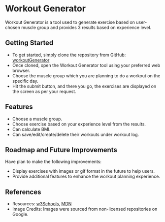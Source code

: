 # Workout Generator

Workout Generator is a tool used to generate exercise based on user-chosen muscle group and provides 3 results based on experience level.

## Getting Started

- To get started, simply clone the repository from GitHub: [workoutGenerator](https://github.com/SivaSwathiVasagar/FrontEnd/tree/main/mernfrontend)
- Once cloned, open the Workout Generator tool using your preferred web browser.
- Choose the muscle group which you are planning to do a workout on the specific day.
- Hit the submit button, and there you go, the exercises are displayed on the screen as per your request.

## Features

- Choose a muscle group.
- Choose exercise based on your experience level from the results.
- Can calculate BMI.
- Can save/edit/create/delete their workouts under workout log.

## Roadmap and Future Improvements

Have plan to make the following improvements:

- Display exercises with images or gif format in the future to help users.
- Provide additional features to enhance the workout planning experience.

## References

- Resources: [w3Schools](https://www.w3schools.com/), [MDN](https://developer.mozilla.org/)
- Image Credits: Images were sourced from non-licensed repositories on Google.

